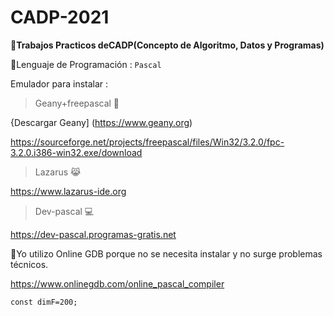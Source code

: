 # CADP-2021
:memo:**Trabajos Practicos deCADP(Concepto de Algoritmo, Datos y Programas)**

🚀Lenguaje de Programación : `` Pascal ``

Emulador para instalar :

 > Geany+freepascal 🧞

{Descargar Geany] (https://www.geany.org)

https://sourceforge.net/projects/freepascal/files/Win32/3.2.0/fpc-3.2.0.i386-win32.exe/download                  

 > Lazarus 😹  

https://www.lazarus-ide.org

 > Dev-pascal 💻

https://dev-pascal.programas-gratis.net

🍱Yo utilizo Online GDB porque no se necesita instalar y no surge problemas técnicos.

https://www.onlinegdb.com/online_pascal_compiler

``
const
  dimF=200;
``
